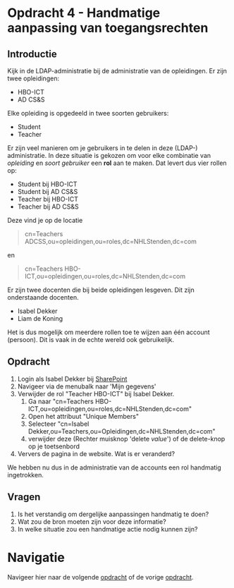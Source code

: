 # Opdracht 4 - Handmatige aanpassing van toegangsrechten

## Introductie

Kijk in de LDAP-administratie bij de administratie van de opleidingen. Er zijn twee opleidingen:

* HBO-ICT
* AD CS&S

Elke opleiding is opgedeeld in twee soorten gebruikers:

* Student
* Teacher

Er zijn veel manieren om je gebruikers in te delen in deze (LDAP-) administratie. In deze situatie is gekozen om voor
elke combinatie van *opleiding* en *soort gebruiker* een **rol** aan te maken. Dat levert dus vier rollen op:

* Student bij HBO-ICT
* Student bij AD CS&S
* Teacher bij HBO-ICT
* Teacher bij AD CS&S

Deze vind je op de locatie

> cn=Teachers ADCSS,ou=opleidingen,ou=roles,dc=NHLStenden,dc=com

en

> cn=Teachers HBO-ICT,ou=opleidingen,ou=roles,dc=NHLStenden,dc=com

Er zijn twee docenten die bij beide opleidingen lesgeven. Dit zijn onderstaande docenten.

* Isabel Dekker
* Liam de Koning

Het is dus mogelijk om meerdere rollen toe te wijzen aan één account (persoon). Dit is vaak in de echte wereld ook
gebruikelijk.


## Opdracht

1. Login als Isabel Dekker bij [SharePoint](http://sharepoint.docker)
2. Navigeer via de menubalk naar 'Mijn gegevens'
3. Verwijder de rol "Teacher HBO-ICT" bij Isabel Dekker.
    1. Ga naar "cn=Teachers HBO-ICT,ou=opleidingen,ou=roles,dc=NHLStenden,dc=com"
    2. Open het attribuut  "Unique Members"
    3. Selecteer "cn=Isabel Dekker,ou=Teachers,ou=Opleidingen,dc=NHLStenden,dc=com"
    4. verwijder deze (Rechter muisknop 'delete *value*') of de delete-knop op je toetsenbord
4. Ververs de pagina in de website. Wat is er veranderd?

We hebben nu dus in de administratie van de accounts een rol handmatig ingetrokken.

## Vragen

1. Is het verstandig om dergelijke aanpassingen handmatig te doen?
2. Wat zou de bron moeten zijn voor deze informatie?
3. In welke situatie zou een handmatige actie nodig kunnen zijn?

# Navigatie

Navigeer hier naar de volgende [opdracht](./Oefening%2005.MD) of de vorige [opdracht](./Oefening%2003.MD).
